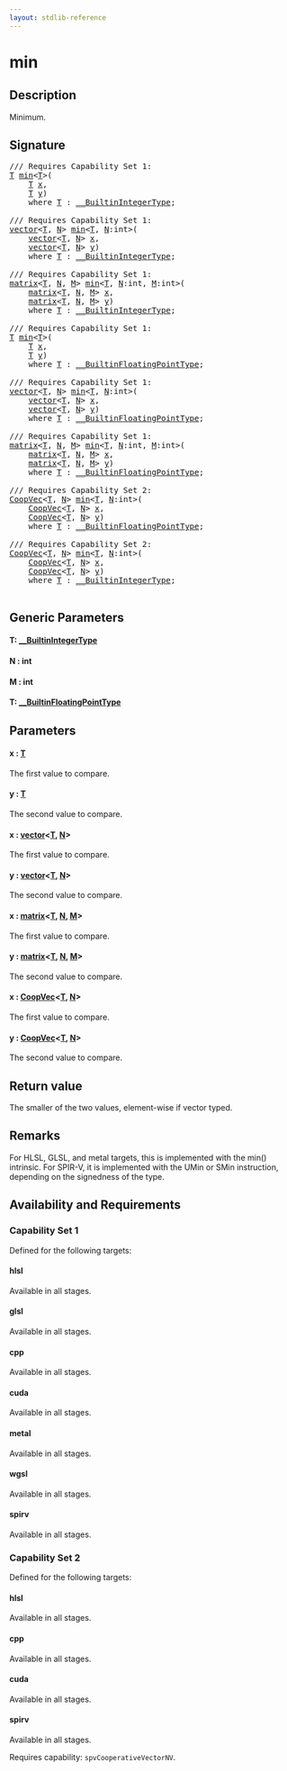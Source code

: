 ```yaml
---
layout: stdlib-reference
---
```


# min

## Description

Minimum.



## Signature 

<pre>
/// Requires Capability Set 1:
<a href="min.html#typeparam-T" class="code_type">T</a> <a href="min.html">min</a>&lt;<a href="min.html#typeparam-T" class="code_type">T</a>&gt;(
    <a href="min.html#typeparam-T" class="code_type">T</a> <a href="min.html#decl-x" class="code_param">x</a>,
    <a href="min.html#typeparam-T" class="code_type">T</a> <a href="min.html#decl-y" class="code_param">y</a>)
    <span class='code_keyword'>where</span> <a href="min.html#typeparam-T" class="code_type">T</a> : <a href="../interfaces/0_builtinintegertype-029g/index.html" class="code_type">__BuiltinIntegerType</a>;

/// Requires Capability Set 1:
<a href="../types/vector/index.html" class="code_type">vector</a>&lt;<a href="min.html#typeparam-T" class="code_type">T</a>, <a href="min.html#decl-N" class="code_var">N</a>&gt; <a href="min.html">min</a>&lt;<a href="min.html#typeparam-T" class="code_type">T</a>, <a href="min.html#decl-N" class="code_var">N</a>:<span class="code_keyword">int</span>&gt;(
    <a href="../types/vector/index.html" class="code_type">vector</a>&lt;<a href="min.html#typeparam-T" class="code_type">T</a>, <a href="min.html#decl-N" class="code_var">N</a>&gt; <a href="min.html#decl-x" class="code_param">x</a>,
    <a href="../types/vector/index.html" class="code_type">vector</a>&lt;<a href="min.html#typeparam-T" class="code_type">T</a>, <a href="min.html#decl-N" class="code_var">N</a>&gt; <a href="min.html#decl-y" class="code_param">y</a>)
    <span class='code_keyword'>where</span> <a href="min.html#typeparam-T" class="code_type">T</a> : <a href="../interfaces/0_builtinintegertype-029g/index.html" class="code_type">__BuiltinIntegerType</a>;

/// Requires Capability Set 1:
<a href="../types/matrix/index.html" class="code_type">matrix</a>&lt;<a href="min.html#typeparam-T" class="code_type">T</a>, <a href="min.html#decl-N" class="code_var">N</a>, <a href="min.html#decl-M" class="code_var">M</a>&gt; <a href="min.html">min</a>&lt;<a href="min.html#typeparam-T" class="code_type">T</a>, <a href="min.html#decl-N" class="code_var">N</a>:<span class="code_keyword">int</span>, <a href="min.html#decl-M" class="code_var">M</a>:<span class="code_keyword">int</span>&gt;(
    <a href="../types/matrix/index.html" class="code_type">matrix</a>&lt;<a href="min.html#typeparam-T" class="code_type">T</a>, <a href="min.html#decl-N" class="code_var">N</a>, <a href="min.html#decl-M" class="code_var">M</a>&gt; <a href="min.html#decl-x" class="code_param">x</a>,
    <a href="../types/matrix/index.html" class="code_type">matrix</a>&lt;<a href="min.html#typeparam-T" class="code_type">T</a>, <a href="min.html#decl-N" class="code_var">N</a>, <a href="min.html#decl-M" class="code_var">M</a>&gt; <a href="min.html#decl-y" class="code_param">y</a>)
    <span class='code_keyword'>where</span> <a href="min.html#typeparam-T" class="code_type">T</a> : <a href="../interfaces/0_builtinintegertype-029g/index.html" class="code_type">__BuiltinIntegerType</a>;

/// Requires Capability Set 1:
<a href="min.html#typeparam-T" class="code_type">T</a> <a href="min.html">min</a>&lt;<a href="min.html#typeparam-T" class="code_type">T</a>&gt;(
    <a href="min.html#typeparam-T" class="code_type">T</a> <a href="min.html#decl-x" class="code_param">x</a>,
    <a href="min.html#typeparam-T" class="code_type">T</a> <a href="min.html#decl-y" class="code_param">y</a>)
    <span class='code_keyword'>where</span> <a href="min.html#typeparam-T" class="code_type">T</a> : <a href="../interfaces/0_builtinfloatingpointtype-029hm/index.html" class="code_type">__BuiltinFloatingPointType</a>;

/// Requires Capability Set 1:
<a href="../types/vector/index.html" class="code_type">vector</a>&lt;<a href="min.html#typeparam-T" class="code_type">T</a>, <a href="min.html#decl-N" class="code_var">N</a>&gt; <a href="min.html">min</a>&lt;<a href="min.html#typeparam-T" class="code_type">T</a>, <a href="min.html#decl-N" class="code_var">N</a>:<span class="code_keyword">int</span>&gt;(
    <a href="../types/vector/index.html" class="code_type">vector</a>&lt;<a href="min.html#typeparam-T" class="code_type">T</a>, <a href="min.html#decl-N" class="code_var">N</a>&gt; <a href="min.html#decl-x" class="code_param">x</a>,
    <a href="../types/vector/index.html" class="code_type">vector</a>&lt;<a href="min.html#typeparam-T" class="code_type">T</a>, <a href="min.html#decl-N" class="code_var">N</a>&gt; <a href="min.html#decl-y" class="code_param">y</a>)
    <span class='code_keyword'>where</span> <a href="min.html#typeparam-T" class="code_type">T</a> : <a href="../interfaces/0_builtinfloatingpointtype-029hm/index.html" class="code_type">__BuiltinFloatingPointType</a>;

/// Requires Capability Set 1:
<a href="../types/matrix/index.html" class="code_type">matrix</a>&lt;<a href="min.html#typeparam-T" class="code_type">T</a>, <a href="min.html#decl-N" class="code_var">N</a>, <a href="min.html#decl-M" class="code_var">M</a>&gt; <a href="min.html">min</a>&lt;<a href="min.html#typeparam-T" class="code_type">T</a>, <a href="min.html#decl-N" class="code_var">N</a>:<span class="code_keyword">int</span>, <a href="min.html#decl-M" class="code_var">M</a>:<span class="code_keyword">int</span>&gt;(
    <a href="../types/matrix/index.html" class="code_type">matrix</a>&lt;<a href="min.html#typeparam-T" class="code_type">T</a>, <a href="min.html#decl-N" class="code_var">N</a>, <a href="min.html#decl-M" class="code_var">M</a>&gt; <a href="min.html#decl-x" class="code_param">x</a>,
    <a href="../types/matrix/index.html" class="code_type">matrix</a>&lt;<a href="min.html#typeparam-T" class="code_type">T</a>, <a href="min.html#decl-N" class="code_var">N</a>, <a href="min.html#decl-M" class="code_var">M</a>&gt; <a href="min.html#decl-y" class="code_param">y</a>)
    <span class='code_keyword'>where</span> <a href="min.html#typeparam-T" class="code_type">T</a> : <a href="../interfaces/0_builtinfloatingpointtype-029hm/index.html" class="code_type">__BuiltinFloatingPointType</a>;

/// Requires Capability Set 2:
<a href="../types/coopvec-04/index.html" class="code_type">CoopVec</a>&lt;<a href="min.html#typeparam-T" class="code_type">T</a>, <a href="min.html#decl-N" class="code_var">N</a>&gt; <a href="min.html">min</a>&lt;<a href="min.html#typeparam-T" class="code_type">T</a>, <a href="min.html#decl-N" class="code_var">N</a>:<span class="code_keyword">int</span>&gt;(
    <a href="../types/coopvec-04/index.html" class="code_type">CoopVec</a>&lt;<a href="min.html#typeparam-T" class="code_type">T</a>, <a href="min.html#decl-N" class="code_var">N</a>&gt; <a href="min.html#decl-x" class="code_param">x</a>,
    <a href="../types/coopvec-04/index.html" class="code_type">CoopVec</a>&lt;<a href="min.html#typeparam-T" class="code_type">T</a>, <a href="min.html#decl-N" class="code_var">N</a>&gt; <a href="min.html#decl-y" class="code_param">y</a>)
    <span class='code_keyword'>where</span> <a href="min.html#typeparam-T" class="code_type">T</a> : <a href="../interfaces/0_builtinfloatingpointtype-029hm/index.html" class="code_type">__BuiltinFloatingPointType</a>;

/// Requires Capability Set 2:
<a href="../types/coopvec-04/index.html" class="code_type">CoopVec</a>&lt;<a href="min.html#typeparam-T" class="code_type">T</a>, <a href="min.html#decl-N" class="code_var">N</a>&gt; <a href="min.html">min</a>&lt;<a href="min.html#typeparam-T" class="code_type">T</a>, <a href="min.html#decl-N" class="code_var">N</a>:<span class="code_keyword">int</span>&gt;(
    <a href="../types/coopvec-04/index.html" class="code_type">CoopVec</a>&lt;<a href="min.html#typeparam-T" class="code_type">T</a>, <a href="min.html#decl-N" class="code_var">N</a>&gt; <a href="min.html#decl-x" class="code_param">x</a>,
    <a href="../types/coopvec-04/index.html" class="code_type">CoopVec</a>&lt;<a href="min.html#typeparam-T" class="code_type">T</a>, <a href="min.html#decl-N" class="code_var">N</a>&gt; <a href="min.html#decl-y" class="code_param">y</a>)
    <span class='code_keyword'>where</span> <a href="min.html#typeparam-T" class="code_type">T</a> : <a href="../interfaces/0_builtinintegertype-029g/index.html" class="code_type">__BuiltinIntegerType</a>;

</pre>

## Generic Parameters

####  <a id="typeparam-T"></a>T: [\_\_BuiltinIntegerType](../interfaces/0_builtinintegertype-029g/index.html)
####  <a id="decl-N"></a>N  : int
####  <a id="decl-M"></a>M  : int
####  <a id="typeparam-T"></a>T: [\_\_BuiltinFloatingPointType](../interfaces/0_builtinfloatingpointtype-029hm/index.html)

## Parameters

####  <a id="decl-x"></a>x  : [T](min.html#typeparam-T)
The first value to compare.

####  <a id="decl-y"></a>y  : [T](min.html#typeparam-T)
The second value to compare.

####  <a id="decl-x"></a>x  : [vector](../types/vector/index.html)\<[T](../types/vector/index.html#typeparam-T), [N](../types/vector/index.html#decl-N)\>
The first value to compare.

####  <a id="decl-y"></a>y  : [vector](../types/vector/index.html)\<[T](../types/vector/index.html#typeparam-T), [N](../types/vector/index.html#decl-N)\>
The second value to compare.

####  <a id="decl-x"></a>x  : [matrix](../types/matrix/index.html)\<[T](.html), [N](../types/matrix/index.html#decl-N), [M](../types/matrix/index.html#decl-M)\>
The first value to compare.

####  <a id="decl-y"></a>y  : [matrix](../types/matrix/index.html)\<[T](.html), [N](../types/matrix/index.html#decl-N), [M](../types/matrix/index.html#decl-M)\>
The second value to compare.

####  <a id="decl-x"></a>x  : [CoopVec](../types/coopvec-04/index.html)\<[T](../types/coopvec-04/index.html#typeparam-T), [N](../types/coopvec-04/index.html#decl-N)\>
The first value to compare.

####  <a id="decl-y"></a>y  : [CoopVec](../types/coopvec-04/index.html)\<[T](../types/coopvec-04/index.html#typeparam-T), [N](../types/coopvec-04/index.html#decl-N)\>
The second value to compare.


## Return value
The smaller of the two values, element-wise if vector typed.

## Remarks
For HLSL, GLSL, and metal targets, this is implemented with the min() intrinsic.
For SPIR-V, it is implemented with the UMin or SMin instruction, depending on the signedness of the type.


## Availability and Requirements

### Capability Set 1

Defined for the following targets:

#### hlsl
Available in all stages.

#### glsl
Available in all stages.

#### cpp
Available in all stages.

#### cuda
Available in all stages.

#### metal
Available in all stages.

#### wgsl
Available in all stages.

#### spirv
Available in all stages.


### Capability Set 2

Defined for the following targets:

#### hlsl
Available in all stages.

#### cpp
Available in all stages.

#### cuda
Available in all stages.

#### spirv
Available in all stages.

Requires capability: `spvCooperativeVectorNV`.


